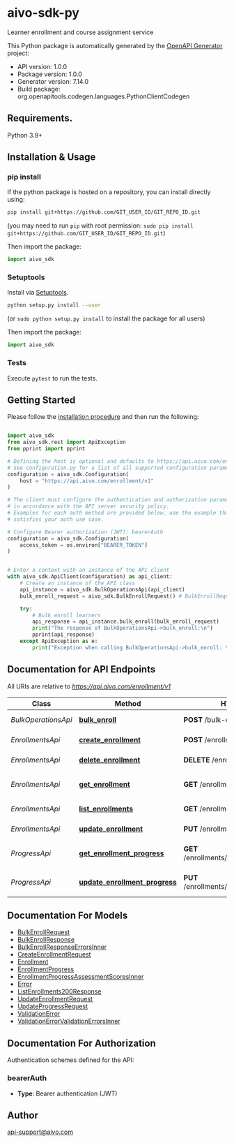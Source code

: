 # aivo-sdk-py
Learner enrollment and course assignment service

This Python package is automatically generated by the [OpenAPI Generator](https://openapi-generator.tech) project:

- API version: 1.0.0
- Package version: 1.0.0
- Generator version: 7.14.0
- Build package: org.openapitools.codegen.languages.PythonClientCodegen

## Requirements.

Python 3.9+

## Installation & Usage
### pip install

If the python package is hosted on a repository, you can install directly using:

```sh
pip install git+https://github.com/GIT_USER_ID/GIT_REPO_ID.git
```
(you may need to run `pip` with root permission: `sudo pip install git+https://github.com/GIT_USER_ID/GIT_REPO_ID.git`)

Then import the package:
```python
import aivo_sdk
```

### Setuptools

Install via [Setuptools](http://pypi.python.org/pypi/setuptools).

```sh
python setup.py install --user
```
(or `sudo python setup.py install` to install the package for all users)

Then import the package:
```python
import aivo_sdk
```

### Tests

Execute `pytest` to run the tests.

## Getting Started

Please follow the [installation procedure](#installation--usage) and then run the following:

```python

import aivo_sdk
from aivo_sdk.rest import ApiException
from pprint import pprint

# Defining the host is optional and defaults to https://api.aivo.com/enrollment/v1
# See configuration.py for a list of all supported configuration parameters.
configuration = aivo_sdk.Configuration(
    host = "https://api.aivo.com/enrollment/v1"
)

# The client must configure the authentication and authorization parameters
# in accordance with the API server security policy.
# Examples for each auth method are provided below, use the example that
# satisfies your auth use case.

# Configure Bearer authorization (JWT): bearerAuth
configuration = aivo_sdk.Configuration(
    access_token = os.environ["BEARER_TOKEN"]
)


# Enter a context with an instance of the API client
with aivo_sdk.ApiClient(configuration) as api_client:
    # Create an instance of the API class
    api_instance = aivo_sdk.BulkOperationsApi(api_client)
    bulk_enroll_request = aivo_sdk.BulkEnrollRequest() # BulkEnrollRequest | 

    try:
        # Bulk enroll learners
        api_response = api_instance.bulk_enroll(bulk_enroll_request)
        print("The response of BulkOperationsApi->bulk_enroll:\n")
        pprint(api_response)
    except ApiException as e:
        print("Exception when calling BulkOperationsApi->bulk_enroll: %s\n" % e)

```

## Documentation for API Endpoints

All URIs are relative to *https://api.aivo.com/enrollment/v1*

Class | Method | HTTP request | Description
------------ | ------------- | ------------- | -------------
*BulkOperationsApi* | [**bulk_enroll**](docs/BulkOperationsApi.md#bulk_enroll) | **POST** /bulk-enroll | Bulk enroll learners
*EnrollmentsApi* | [**create_enrollment**](docs/EnrollmentsApi.md#create_enrollment) | **POST** /enrollments | Create new enrollment
*EnrollmentsApi* | [**delete_enrollment**](docs/EnrollmentsApi.md#delete_enrollment) | **DELETE** /enrollments/{enrollmentId} | Delete enrollment
*EnrollmentsApi* | [**get_enrollment**](docs/EnrollmentsApi.md#get_enrollment) | **GET** /enrollments/{enrollmentId} | Get enrollment by ID
*EnrollmentsApi* | [**list_enrollments**](docs/EnrollmentsApi.md#list_enrollments) | **GET** /enrollments | List enrollments
*EnrollmentsApi* | [**update_enrollment**](docs/EnrollmentsApi.md#update_enrollment) | **PUT** /enrollments/{enrollmentId} | Update enrollment
*ProgressApi* | [**get_enrollment_progress**](docs/ProgressApi.md#get_enrollment_progress) | **GET** /enrollments/{enrollmentId}/progress | Get enrollment progress
*ProgressApi* | [**update_enrollment_progress**](docs/ProgressApi.md#update_enrollment_progress) | **PUT** /enrollments/{enrollmentId}/progress | Update enrollment progress


## Documentation For Models

 - [BulkEnrollRequest](docs/BulkEnrollRequest.md)
 - [BulkEnrollResponse](docs/BulkEnrollResponse.md)
 - [BulkEnrollResponseErrorsInner](docs/BulkEnrollResponseErrorsInner.md)
 - [CreateEnrollmentRequest](docs/CreateEnrollmentRequest.md)
 - [Enrollment](docs/Enrollment.md)
 - [EnrollmentProgress](docs/EnrollmentProgress.md)
 - [EnrollmentProgressAssessmentScoresInner](docs/EnrollmentProgressAssessmentScoresInner.md)
 - [Error](docs/Error.md)
 - [ListEnrollments200Response](docs/ListEnrollments200Response.md)
 - [UpdateEnrollmentRequest](docs/UpdateEnrollmentRequest.md)
 - [UpdateProgressRequest](docs/UpdateProgressRequest.md)
 - [ValidationError](docs/ValidationError.md)
 - [ValidationErrorValidationErrorsInner](docs/ValidationErrorValidationErrorsInner.md)


<a id="documentation-for-authorization"></a>
## Documentation For Authorization


Authentication schemes defined for the API:
<a id="bearerAuth"></a>
### bearerAuth

- **Type**: Bearer authentication (JWT)


## Author

api-support@aivo.com


